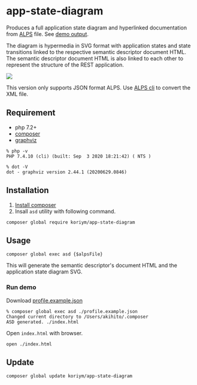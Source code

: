# app-state-diagram

Produces a full application state diagram and hyperlinked documentation from [ALPS](http://alps.io/) file. See [demo output](https://koriym.github.io/app-state-diagram/).

The diagram is hypermedia in SVG format with application states and state transitions linked to the respective semantic descriptor document HTML. The semantic descriptor document HTML is also linked to each other to represent the structure of the REST application.

<a href="https://koriym.github.io/app-state-diagram/profile.example.svg"><img src="https://koriym.github.io/app-state-diagram/profile.example.svg"></a>

This version only supports JSON format ALPS. Use [ALPS cli](https://github.com/filip26/alps) to convert the XML file.

## Requirement

 * php 7.2+
 * [composer](https://getcomposer.org/)
 * [graphviz](https://graphviz.org/download/)

```
% php -v
PHP 7.4.10 (cli) (built: Sep  3 2020 18:21:42) ( NTS )

% dot -V    
dot - graphviz version 2.44.1 (20200629.0846)
```

## Installation

 1. [Install composer](https://getcomposer.org/doc/00-intro.md)
 2. Insall `asd` utility with following command.

```
composer global require koriym/app-state-diagram
```
## Usage

```
composer global exec asd {$alpsFile}
```

This will generate the semantic descriptor's document HTML and the application state diagram SVG.

### Run demo

Download [profile.example.json](https://koriym.github.io/app-state-diagram/profile.example.json)
```
% composer global exec asd ./profile.example.json 
Changed current directory to /Users/akihito/.composer
ASD generated. ./index.html
```

Open `index.html` with browser.

```
open ./index.html
```
## Update

```
composer global update koriym/app-state-diagram
```
